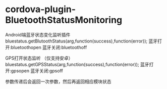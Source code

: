 # cordova-plugin-BluetoothStatusMonitoring
Android端蓝牙状态变化监听插件    
bluestatus.getBlutoothStatus(arg,function(success),function(error));
蓝牙打开:bluetoothopen
蓝牙关闭:bluetoothoff

 GPS打开状态监听 （仅支持安卓）
 bluestatus.getGPSStatus(arg,function(success),function(error));
 蓝牙打开:gpsopen
 蓝牙关闭:gpsoff


参数传递后会返回一次参数，然后再返回相应模块状态
